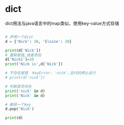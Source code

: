 # dict 

dict用法与java语言中的map类似，使用key-value方式存储


```py 

# 声明一个dist
d = {'Nick': 30, 'Elaine': 20}

print(d['Nick'])
# 重新赋值,或者添加
d['Nick1']=35
print('Nick is',d['Nick'])

# 不存在报错  KeyError: 'nick',且代码停止运行
# print(d['nick'])

# 判断是否存在
print('nick' in d)
print('Nick' in d)

# 删除一个key
d.pop('Nick')

print(d)

```